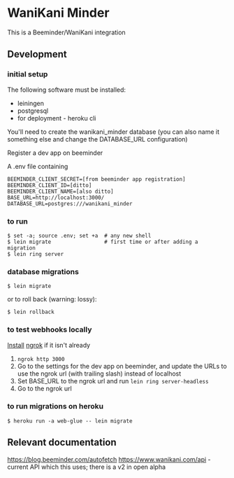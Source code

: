 # WaniKani Minder

This is a Beeminder/WaniKani integration

## Development

### initial setup

The following software must be installed:

* leiningen
* postgresql
* for deployment - heroku cli

You'll need to create the wanikani_minder database (you can also name it something else and change the DATABASE_URL configuration)

Register a dev app on beeminder

A .env file containing

    BEEMINDER_CLIENT_SECRET=[from beeminder app registration]
    BEEMINDER_CLIENT_ID=[ditto]
    BEEMINDER_CLIENT_NAME=[also ditto]
    BASE_URL=http://localhost:3000/
    DATABASE_URL=postgres:///wanikani_minder

### to run

    $ set -a; source .env; set +a  # any new shell
    $ lein migrate                 # first time or after adding a migration
    $ lein ring server

### database migrations

    $ lein migrate

or to roll back (warning: lossy):

    $ lein rollback
    
### to test webhooks locally

[Install](https://dashboard.ngrok.com/get-started) [ngrok](https://ngrok.com) if it isn't already

1. `ngrok http 3000`
2. Go to the settings for the dev app on beeminder, and update the URLs to use the ngrok url (with trailing slash) instead of localhost
3. Set BASE_URL to the ngrok url and run `lein ring server-headless`
4. Go to the ngrok url

### to run migrations on heroku

    $ heroku run -a web-glue -- lein migrate

## Relevant documentation

https://blog.beeminder.com/autofetch
https://www.wanikani.com/api - current API which this uses; there is a v2 in open alpha

